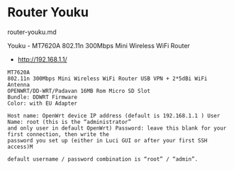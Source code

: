# Router Youku

router-youku.md

Youku - MT7620A 802.11n 300Mbps Mini Wireless WiFi Router 

*   http://192.168.1.1/

```
MT7620A 
802.11n 300Mbps Mini Wireless WiFi Router USB VPN + 2*5dBi WiFi Antenna 
OPENWRT/DD-WRT/Padavan 16MB Rom Micro SD Slot
Bundle: DDWRT Firmware
Color: with EU Adapter
```

```
Host name: OpenWrt device IP address (default is 192.168.1.1 ) User Name: root (this is the “administrator” 
and only user in default OpenWrt) Password: leave this blank for your first connection, then write the 
password you set up (either in Luci GUI or after your first SSH access)M
```

```
default username / password combination is “root” / “admin”.
```


